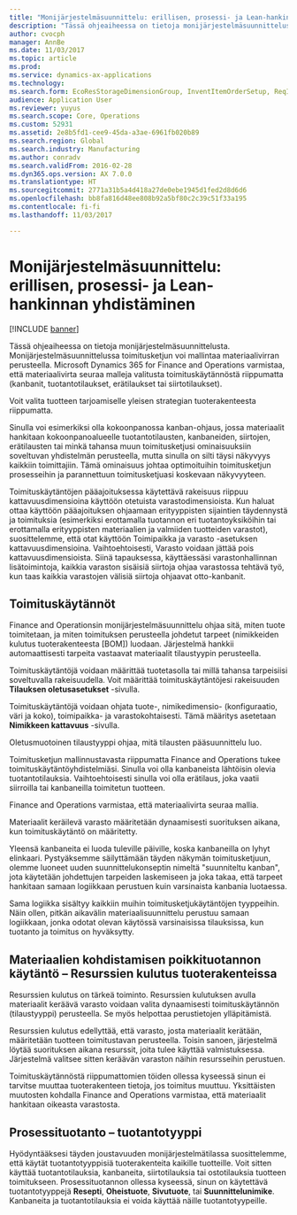 ```yaml
---
title: "Monijärjestelmäsuunnittelu: erillisen, prosessi- ja Lean-hankinnan yhdistäminen"
description: "Tässä ohjeaiheessa on tietoja monijärjestelmäsuunnittelusta."
author: cvocph
manager: AnnBe
ms.date: 11/03/2017
ms.topic: article
ms.prod: 
ms.service: dynamics-ax-applications
ms.technology: 
ms.search.form: EcoResStorageDimensionGroup, InventItemOrderSetup, ReqItemTable
audience: Application User
ms.reviewer: yuyus
ms.search.scope: Core, Operations
ms.custom: 52931
ms.assetid: 2e8b5fd1-cee9-45da-a3ae-6961fb020b89
ms.search.region: Global
ms.search.industry: Manufacturing
ms.author: conradv
ms.search.validFrom: 2016-02-28
ms.dyn365.ops.version: AX 7.0.0
ms.translationtype: HT
ms.sourcegitcommit: 2771a31b5a4d418a27de0ebe1945d1fed2d8d6d6
ms.openlocfilehash: bb8fa816d48ee808b92a5bf80c2c39c51f33a195
ms.contentlocale: fi-fi
ms.lasthandoff: 11/03/2017

---
```


# <a name="mixed-mode-planning---combine-discrete-process-and-lean-sourcing"></a>Monijärjestelmäsuunnittelu: erillisen, prosessi- ja Lean-hankinnan yhdistäminen

[!INCLUDE [banner](../includes/banner.md)]

Tässä ohjeaiheessa on tietoja monijärjestelmäsuunnittelusta. Monijärjestelmäsuunnittelussa toimitusketjun voi mallintaa materiaalivirran perusteella. Microsoft Dynamics 365 for Finance and Operations varmistaa, että materiaalivirta seuraa malleja valitusta toimituskäytännöstä riippumatta (kanbanit, tuotantotilaukset, erätilaukset tai siirtotilaukset). 

Voit valita tuotteen tarjoamiselle yleisen strategian tuoterakenteesta riippumatta.  

Sinulla voi esimerkiksi olla kokoonpanossa kanban-ohjaus, jossa materiaalit hankitaan kokoonpanoalueelle tuotantotilausten, kanbaneiden, siirtojen, erätilausten tai minkä tahansa muun toimitusketjusi ominaisuuksiin soveltuvan yhdistelmän perusteella, mutta sinulla on silti täysi näkyvyys kaikkiin toimittajiin. Tämä ominaisuus johtaa optimoituihin toimitusketjun prosesseihin ja parannettuun toimitusketjuasi koskevaan näkyvyyteen.  

Toimituskäytäntöjen pääajoituksessa käytettävä rakeisuus riippuu kattavuusdimensioina käyttöön otetuista varastodimensioista. Kun haluat ottaa käyttöön pääajoituksen ohjaamaan erityyppisten sijaintien täydennystä ja toimituksia (esimerkiksi erottamalla tuotannon eri tuotantoyksiköihin tai erottamalla erityyppisten materiaalien ja valmiiden tuotteiden varastot), suosittelemme, että otat käyttöön Toimipaikka ja varasto -asetuksen kattavuusdimensioina. Vaihtoehtoisesti, Varasto voidaan jättää pois kattavuusdimensioista. Siinä tapauksessa, käyttäessäsi varastonhallinnan lisätoimintoja, kaikkia varaston sisäisiä siirtoja ohjaa varastossa tehtävä työ, kun taas kaikkia varastojen välisiä siirtoja ohjaavat otto-kanbanit.

## <a name="supply-policies"></a>Toimituskäytännöt
Finance and Operationsin monijärjestelmäsuunnittelu ohjaa sitä, miten tuote toimitetaan, ja miten toimituksen perusteella johdetut tarpeet (nimikkeiden kulutus tuoterakenteesta \[BOM\]) luodaan. Järjestelmä hankkii automaattisesti tarpeita vastaavat materiaalit tilaustyypin perusteella.  

Toimituskäytäntöjä voidaan määrittää tuotetasolla tai millä tahansa tarpeisiisi soveltuvalla rakeisuudella. Voit määrittää toimituskäytäntöjesi rakeisuuden **Tilauksen oletusasetukset** -sivulla.  

Toimituskäytäntöjä voidaan ohjata tuote-, nimikedimensio- (konfiguraatio, väri ja koko), toimipaikka- ja varastokohtaisesti. Tämä määritys asetetaan **Nimikkeen kattavuus** -sivulla.  

Oletusmuotoinen tilaustyyppi ohjaa, mitä tilausten pääsuunnittelu luo.  

Toimitusketjun mallinnustavasta riippumatta Finance and Operations tukee toimituskäytäntöyhdistelmiäsi. Sinulla voi olla kanbaneista lähtöisin olevia tuotantotilauksia. Vaihtoehtoisesti sinulla voi olla erätilaus, joka vaatii siirroilla tai kanbaneilla toimitetun tuotteen.  

Finance and Operations varmistaa, että materiaalivirta seuraa mallia.  

Materiaalit keräilevä varasto määritetään dynaamisesti suorituksen aikana, kun toimituskäytäntö on määritetty.  

Yleensä kanbaneita ei luoda tuleville päiville, koska kanbaneilla on lyhyt elinkaari. Pystyäksemme säilyttämään täyden näkymän toimitusketjuun, olemme luoneet uuden suunnittelukonseptin nimeltä "suunniteltu kanban", jota käytetään johdettujen tarpeiden laskemiseen ja joka takaa, että tarpeet hankitaan samaan logiikkaan perustuen kuin varsinaista kanbania luotaessa.  

Sama logiikka sisältyy kaikkiin muihin toimitusketjukäytäntöjen tyyppeihin. Näin ollen, pitkän aikavälin materiaalisuunnittelu perustuu samaan logiikkaan, jonka odotat olevan käytössä varsinaisissa tilauksissa, kun tuotanto ja toimitus on hyväksytty.

## <a name="materials-allocation-cross-supply-policy--resource-consumption-on-boms"></a>Materiaalien kohdistamisen poikkituotannon käytäntö – Resurssien kulutus tuoterakenteissa
Resurssien kulutus on tärkeä toiminto. Resurssien kulutuksen avulla materiaalit keräävä varasto voidaan valita dynaamisesti toimituskäytännön (tilaustyyppi) perusteella. Se myös helpottaa perustietojen ylläpitämistä.  

Resurssien kulutus edellyttää, että varasto, josta materiaalit kerätään, määritetään tuotteen toimitustavan perusteella. Toisin sanoen, järjestelmä löytää suorituksen aikana resurssit, joita tulee käyttää valmistuksessa. Järjestelmä valitsee sitten keräävän varaston näihin resursseihin perustuen.  

Toimituskäytännöstä riippumattomien töiden ollessa kyseessä sinun ei tarvitse muuttaa tuoterakenteen tietoja, jos toimitus muuttuu. Yksittäisten muutosten kohdalla Finance and Operations varmistaa, että materiaalit hankitaan oikeasta varastosta.

## <a name="process-manufacturing--the-production-type"></a>Prosessituotanto – tuotantotyyppi
Hyödyntääksesi täyden joustavuuden monijärjestelmätilassa suosittelemme, että käytät tuotantotyyppisiä tuoterakenteita kaikille tuotteille. Voit sitten käyttää tuotantotilauksia, kanbaneita, siirtotilauksia tai ostotilauksia tuotteen toimitukseen. Prosessituotannon ollessa kyseessä, sinun on käytettävä tuotantotyyppejä **Resepti**, **Oheistuote**, **Sivutuote**, tai **Suunnittelunimike**. Kanbaneita ja tuotantotilauksia ei voida käyttää näille tuotantotyypeille.




